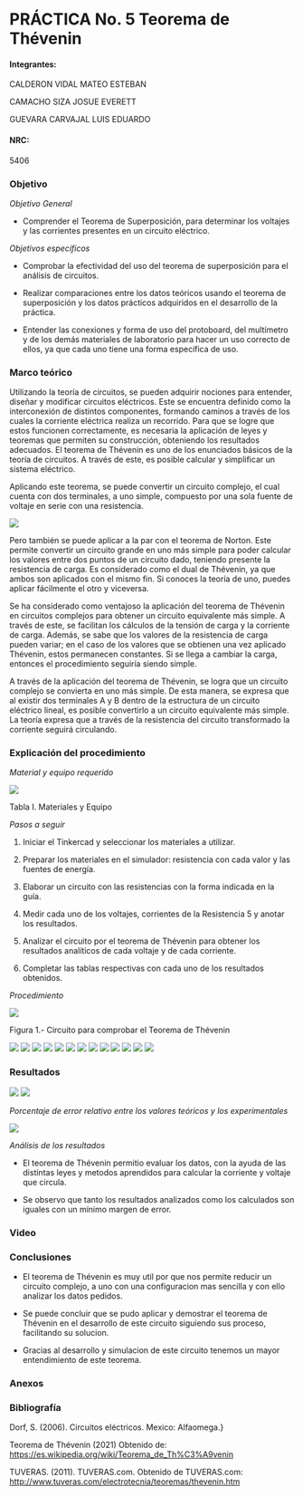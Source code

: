 
# PRÁCTICA No. 5 Teorema de Thévenin

#### Integrantes:

CALDERON VIDAL MATEO ESTEBAN

CAMACHO SIZA JOSUE EVERETT

GUEVARA CARVAJAL LUIS EDUARDO

#### NRC:

5406

### Objetivo

*Objetivo General*

- Comprender  el Teorema de Superposición, para determinar los voltajes y las corrientes presentes en un circuito eléctrico.

*Objetivos específicos*

- Comprobar la efectividad del uso del teorema de superposición para el análisis de circuitos.

- Realizar comparaciones entre los datos teóricos usando el teorema de superposición y los datos prácticos adquiridos en el desarrollo de la práctica.

- Entender las conexiones y forma de uso del protoboard, del multímetro y de los   demás materiales de laboratorio para hacer un uso correcto de ellos, ya que cada uno tiene una forma específica de uso.

### Marco teórico

Utilizando la teoría de circuitos, se pueden adquirir nociones para entender, diseñar y modificar circuitos eléctricos. Este se encuentra definido como la interconexión de distintos componentes, formando caminos a través de los cuales la corriente eléctrica realiza un recorrido. Para que se logre que estos funcionen correctamente, es necesaria la aplicación de leyes y teoremas que permiten su construcción, obteniendo los resultados adecuados. El teorema de Thévenin es uno de los enunciados básicos de la teoría de circuitos. A través de este, es posible calcular y simplificar un sistema eléctrico.

Aplicando este teorema, se puede convertir un circuito complejo, el cual cuenta con dos terminales, a uno simple, compuesto por una sola fuente de voltaje en serie con una resistencia.

<img src="Imagenes/theve.jpg">

Pero también se puede aplicar a la par con el teorema de Norton. Este permite convertir un circuito grande en uno más simple para poder calcular los valores entre dos puntos de un circuito dado, teniendo presente la resistencia de carga. Es considerado como el dual de Thévenin, ya que ambos son aplicados con el mismo fin. Si conoces la teoría de uno, puedes aplicar fácilmente el otro y viceversa.

Se ha considerado como ventajoso la aplicación del teorema de Thévenin en circuitos complejos para obtener un circuito equivalente más simple. A través de este, se facilitan los cálculos de la tensión de carga y la corriente de carga. Además, se sabe que los valores de la resistencia de carga pueden variar; en el caso de los valores que se obtienen una vez aplicado Thévenin, estos permanecen constantes. Si se llega a cambiar la carga, entonces el procedimiento seguiría siendo simple.

A través de la aplicación del teorema de Thévenin, se logra que un circuito complejo se convierta en uno más simple. De esta manera, se expresa que al existir dos terminales A y B dentro de la estructura de un circuito eléctrico lineal, es posible convertirlo a un circuito equivalente más simple. La teoría expresa que a través de la resistencia del circuito transformado la corriente seguirá circulando.

### Explicación del procedimiento

*Material y equipo requerido*

<img src="Imagenes/tabla1.jpg">

Tabla I. Materiales y Equipo

*Pasos a seguir*

1. Iniciar el Tinkercad y seleccionar los materiales a utilizar.

2. Preparar los materiales en el simulador: resistencia con cada valor y las fuentes de energía.

3. Elaborar un circuito con las resistencias con la forma indicada en la guía.

4. Medir cada uno de los voltajes, corrientes de la Resistencia 5 y anotar los resultados.

5. Analizar el circuito por el teorema de Thévenin para obtener los resultados analíticos de cada voltaje y de cada corriente.

6. Completar las tablas respectivas con cada uno de los resultados obtenidos.

*Procedimiento*

<img src="Imagenes/circuito1.jpg">

Figura 1.- Circuito para comprobar el Teorema de Thévenin

<img src="Imagenes/circuito.jpeg">

<img src="Imagenes/circuito1.jpeg">

<img src="Imagenes/circuitor.jpeg">

<img src="Imagenes/circuit.jpeg">

<img src="Imagenes/circuit2.jpeg">

<img src="Imagenes/circuit3.jpeg">        

<img src="Imagenes/circuit4.jpeg">

<img src="Imagenes/circuir.jpeg">

<img src="Imagenes/circui2.jpeg">

<img src="Imagenes/circui3.jpeg">

<img src="Imagenes/circui4.jpeg">

<img src="Imagenes/circu.jpeg">

<img src="Imagenes/circu2.jpeg">

### Resultados

<img src="Imagenes/tablaA.jpeg">

<img src="Imagenes/tablaB.jpeg">

*Porcentaje de error relativo entre los valores teóricos y los experimentales*

<img src="Imagenes/error.jpg">

*Análisis de los resultados*

- El teorema de Thévenin permitio evaluar los datos, con la ayuda de las distintas leyes y metodos aprendidos para calcular la corriente y voltaje que circula.

- Se observo que tanto los resultados analizados como los calculados son iguales con un mínimo margen de error.

### Video

### Conclusiones

- El teorema de Thévenin es muy util por que  nos  permite  reducir  un  circuito complejo, a uno con una configuracion mas sencilla y con ello analizar los datos pedidos.

- Se puede concluir que se pudo aplicar y demostrar el teorema de Thévenin en el desarrollo de este circuito siguiendo sus proceso, facilitando su solucion.

- Gracias al desarrollo y simulacion de este circuito tenemos un mayor entendimiento de este teorema.

### Anexos

### Bibliografía

Dorf,  S.  (2006).  Circuitos eléctricos. Mexico: Alfaomega.}  

Teorema  de  Thévenin (2021)  Obtenido de: https://es.wikipedia.org/wiki/Teorema_de_Th%C3%A9venin  

TUVERAS. (2011). TUVERAS.com. Obtenido de TUVERAS.com: http://www.tuveras.com/electrotecnia/teoremas/thevenin.htm
